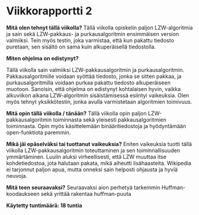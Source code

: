 # Viikkorapportti 2 

**Mitä olen tehnyt tällä viikolla?**
Tällä viikolla opiskelin paljon LZW-algoritmia ja sain sekä LZW-pakkaus- ja purkausalgoritmin ensimmäisen version valmiiksi. Tein myös testin, joka varmistaa, että kun pakattu tiedosto puretaan, sen sisältö on sama kuin alkuperäisellä tiedostolla.

**Miten ohjelma on edistynyt?**

Tällä viikolla sain valmiiksi LZW-pakkausalgoritmin ja purkausalgoritmin. Pakkausalgoritmille voidaan syöttää tiedosto, jonka se sitten pakkaa, ja purkausalgoritmilla voidaan purkaa pakattu tiedosto alkuperäiseen muotoon. Sanoisin, että ohjelma on edistynyt kohtalaisen hyvin, vaikka alkuviikon aikana LZW-algoritmin sisäistämisessä esiintyi vaikeuksia. Olen myös tehnyt yksikkötestin, jonka avulla varmistetaan algoritmien toimivuus.

**Mitä opin tällä viikolla / tänään?**
Tällä viikolla opin paljon LZW-pakkausalgoritmin toiminnasta sekä yleisesti pakkausalgoritmien toiminnasta. Opin myös käsittelemään binääritiedostoja ja hyödyntämään open-funktiota paremmin.

**Mikä jäi epäselväksi tai tuottanut vaikeuksia?**
Eniten vaikeuksia tuotti tällä viikolla LZW-pakkausalgoritmin toteuttaminen ja sen toiminnallisuuden ymmärtäminen. Luulin aluksi virheellisesti, että LZW muuttaa itse kohdetiedostoa, jota halutaan pakata, mikä aiheutti lisähaasteita. Wikipedia ei tarjonnut paljon apua, mutta onneksi sain helposti ohjausta ja hyviä neuvoja.


**Mitä teen seuraavaksi?**
Seuraavaksi aion perhetyä tarkemmin Huffman-koodaukseen sekä yrittää rakentaa huffman-puuta



**Käytetty tuntimäärä: 18 tuntia**

